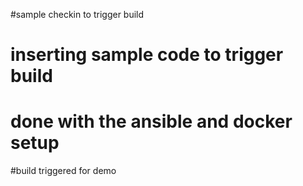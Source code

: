 #sample checkin to trigger build
# inserting sample code to trigger build
# done with the ansible and docker  setup
#build triggered for demo
